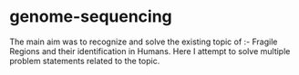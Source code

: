 # genome-sequencing
The main aim was to recognize and solve the existing topic of :- Fragile Regions and their identification in Humans. Here I attempt to solve multiple problem statements related to the topic.

